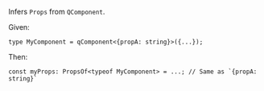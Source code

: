Infers `Props` from `QComponent`.

Given:

```
type MyComponent = qComponent<{propA: string}>({...});
```

Then:

```
const myProps: PropsOf<typeof MyComponent> = ...; // Same as `{propA: string}`
```

